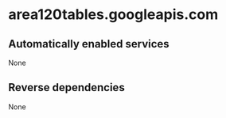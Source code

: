 # area120tables.googleapis.com

## Automatically enabled services

None

## Reverse dependencies

None
